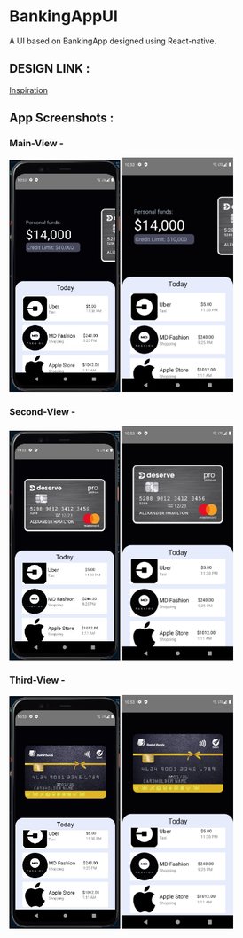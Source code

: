 # BankingAppUI
A UI based on BankingApp designed using React-native. 
## DESIGN LINK : 
[Inspiration](https://dribbble.com/shots/15184755-Z-Bank-Mobile-Application)
## App Screenshots : 
### Main-View -
<img width=200 src="https://github.com/Priyanshu-Vyas/BankingAppUI/blob/main/Main.jpg"></img>
<img width=200 src="https://github.com/Priyanshu-Vyas/BankingAppUI/blob/main/1.png"/>
### Second-View -
<img width=200 src="https://github.com/Priyanshu-Vyas/BankingAppUI/blob/main/2nd.jpg"></img>
<img width=200 src="https://github.com/Priyanshu-Vyas/BankingAppUI/blob/main/2.png"/>
### Third-View -
<img width=200 src="https://github.com/Priyanshu-Vyas/BankingAppUI/blob/main/3rd.jpg"></img>
<img width=200 src="https://github.com/Priyanshu-Vyas/BankingAppUI/blob/main/3.png"/>
